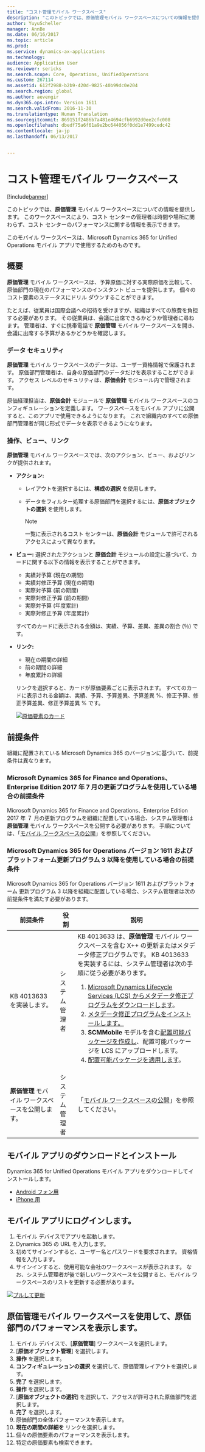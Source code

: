 ```yaml
---
title: "コスト管理モバイル ワークスペース"
description: "このトピックでは、原価管理モバイル ワークスペースについての情報を提供します。 このワークスペースにより、コスト センターの管理者は時間や場所に関わらず、コスト センターのパフォーマンスに関する情報を表示できます。"
author: YuyuScheller
manager: AnnBe
ms.date: 06/16/2017
ms.topic: article
ms.prod: 
ms.service: dynamics-ax-applications
ms.technology: 
audience: Application User
ms.reviewer: sericks
ms.search.scope: Core, Operations, UnifiedOperations
ms.custom: 267114
ms.assetid: 612f2988-b2b9-420d-9825-40b99dc0e204
ms.search.region: global
ms.author: aevengir
ms.dyn365.ops.intro: Version 1611
ms.search.validFrom: 2016-11-30
ms.translationtype: Human Translation
ms.sourcegitcommit: 869151f2486b7a481e4694cfb6992d0ee2cfc008
ms.openlocfilehash: dbedf75a6f61a9e2bc644056f0dd1e7499cedc42
ms.contentlocale: ja-jp
ms.lasthandoff: 06/13/2017


---
```


# <a name="cost-controlling-mobile-workspace"></a>コスト管理モバイル ワークスペース

[!include[banner](../includes/banner.md)]

このトピックでは、**原価管理** モバイル ワークスペースについての情報を提供します。 このワークスペースにより、コスト センターの管理者は時間や場所に関わらず、コスト センターのパフォーマンスに関する情報を表示できます。

このモバイル ワークスペースは、Microsoft Dynamics 365 for Unified Operations モバイル アプリで使用するためのものです。

## <a name="overview"></a>概要
**原価管理** モバイル ワークスペースは、予算原価に対する実際原価を比較して、原価部門の現在のパフォーマンスのインスタント ビューを提供します。 個々のコスト要素のステータスにドリル ダウンすることができます。

たとえば、従業員は国際会議への招待を受けますが、組織はすべての旅費を負担する必要があります。 その従業員は、会議に出席できるかどうか管理者に尋ねます。 管理者は、すぐに携帯電話で **原価管理** モバイル ワークスペースを開き、会議に出席する予算があるかどうかを確認します。

### <a name="data-security"></a>データ セキュリティ
**原価管理** モバイル ワークスペースのデータは、ユーザー資格情報で保護されます。 原価部門管理者は、自身の原価部門のデータだけを表示することができます。 アクセス レベルのセキュリティは、**原価会計** モジュール内で管理されます。

原価経理担当は、**原価会計** モジュールで **原価管理** モバイル ワークスペースのコンフィギュレーションを定義します。 ワークスペースをモバイル アプリに公開すると、このアプリで使用できるようになります。 これで組織内のすべての原価部門管理者が同じ形式でデータを表示できるようになります。

### <a name="actions-views-and-links"></a>操作、ビュー、リンク
**原価管理** モバイル ワークスペースでは、次のアクション、ビュー、およびリンクが提供されます。

-   **アクション:**

    -   レイアウトを選択するには、**構成の選択** を使用します。
    -   データをフィルター処理する原価部門を選択するには、**原価オブジェクトの選択** を使用します。
    
        > [!NOTE]
        > 一覧に表示されるコスト センターは、**原価会計** モジュールで許可されるアクセスによって異なります。

-   **ビュー:** 選択されたアクションと **原価会計** モジュールの設定に基づいて、カードに関する以下の情報を表示することができます。

    -   実績対予算 (現在の期間)
    -   実績対修正予算 (現在の期間)
    -   実際対予算 (前の期間)
    -   実際対修正予算 (前の期間)
    -   実際対予算 (年度累計)
    -   実際対修正予算 (年度累計)

    すべてのカードに表示される金額は、実績、予算、差異、差異の割合 (％) です。

-   **リンク:**

    -   現在の期間の詳細
    -   前の期間の詳細
    -   年度累計の詳細

    リンクを選択すると、カードが原価要素ごとに表示されます。 すべてのカードに表示される金額は、実績、予算、予算差異、予算差異 %、修正予算、修正予算差異、修正予算差異 % です。
    
    [![原価要素のカード](./media/Cost-controlling.png)](./media/Cost-controlling.png)

## <a name="prerequisites"></a>前提条件
組織に配置されている Microsoft Dynamics 365 のバージョンに基づいて、前提条件は異なります。

### <a name="prerequisites-if-you-use-microsoft-dynamics-365-for-finance-and-operations-enterprise-edition-july-2017-update"></a>Microsoft Dynamics 365 for Finance and Operations、Enterprise Edition 2017 年 7 月の更新プログラムを使用している場合の前提条件
Microsoft Dynamics 365 for Finance and Operations、Enterprise Edition 2017 年 ７ 月の更新プログラムを組織に配置している場合、システム管理者は **原価管理** モバイル ワークスペースを公開する必要があります。 手順については、「[モバイル ワークスペースの公開](/dynamics365/unified-operations/dev-itpro/mobile-apps/publish-mobile-workspace)」を参照してください。

### <a name="prerequisites-if-you-use-microsoft-dynamics-365-for-operations-version-1611-with-platform-update-3-or-later"></a>Microsoft Dynamics 365 for Operations バージョン 1611 およびプラットフォーム更新プログラム 3 以降を使用している場合の前提条件
Microsoft Dynamics 365 for Operations バージョン 1611 およびプラットフォーム 更新プログラム 3 以降を組織に配置している場合、システム管理者は次の前提条件を満たす必要があります。

<table>
<thead>
<tr class="header">
<th>前提条件</th>
<th>役割</th>
<th>説明</th>
</tr>
</thead>
<tbody>
<tr class="odd">
<td>KB 4013633 を実装します。</td>
<td>システム管理者</td>

<td>KB 4013633 は、<strong>原価管理</strong> モバイル ワークスペースを含む X++ の更新またはメタデータ修正プログラムです。 KB 4013633 を実装するには、システム管理者は次の手順に従う必要があります。
<ol>
<li><a href="/dynamics365/unified-operations/dev-itpro/migration-upgrade/download-hotfix-lcs">Microsoft Dynamics Lifecycle Services (LCS) からメタデータ修正プログラムをダウンロードします</a>。</li>
<li><a href="/dynamics365/unified-operations/dev-itpro/migration-upgrade/install-metadata-hotfix-package">メタデータ修正プログラムをインストールします。</a></li>
<li><strong>SCMMobile</strong> モデルを含む<a href="/dynamics365/unified-operations/dev-itpro/deployment/create-apply-deployable-package">配置可能パッケージを作成し</a>、配置可能パッケージを LCS にアップロードします。</li>
<li><a href="/dynamics365/unified-operations/dev-itpro/deployment/apply-deployable-package-system">配置可能パッケージを適用します</a>。</li>

</ol></td>
</tr>
<tr class="even">
<td><strong>原価管理</strong> モバイル ワークスペースを公開します。</td>
<td>システム管理者</td>
<td>「<a href="/dynamics365/unified-operations/dev-itpro/mobile-apps/publish-mobile-workspace">モバイル ワークスペースの公開</a>」を参照してください。</td>
</tr>
</tbody>
</table>


## <a name="download-and-install-the-mobile-app"></a>モバイル アプリのダウンロードとインストール
Dynamics 365 for Unified Operations モバイル アプリをダウンロードしてインストールします。

-   [Android フォン用](https://go.microsoft.com/fwlink/?linkid=850662)
-   [iPhone 用](https://go.microsoft.com/fwlink/?linkid=850663)

## <a name="sign-in-to-the-mobile-app"></a>モバイル アプリにログインします。

1.  モバイル デバイスでアプリを起動します。
2.  Dynamics 365 の URL を入力します。
3.  初めてサインインすると、ユーザー名とパスワードを要求されます。 資格情報を入力します。
4.  サインインすると、使用可能な会社のワークスペースが表示されます。 なお、システム管理者が後で新しいワークスペースを公開すると、モバイル ワークスペースのリストを更新する必要があります。

[![プルして更新](./media/pull-to-refresh-list-of-workspaces-183x300.png)](./media/pull-to-refresh-list-of-workspaces.png)

## <a name="view-the-performance-of-your-cost-center-by-using-the-cost-controlling-mobile-workspace"></a>原価管理モバイル ワークスペースを使用して、原価部門のパフォーマンスを表示します。

1.  モバイル デバイスで、[**原価管理**] ワークスペースを選択します。
2.  [**原価オブジェクト管理**] を選択します。
3.  **操作** を選択します。
4.  **コンフィギュレーションの選択** を選択して、原価管理レイアウトを選択します。
5.  **完了** を選択します。
6.  **操作** を選択します。
7.  [**原価オブジェクトの選択**] を選択して、アクセスが許可された原価部門を選択します。
8.  **完了** を選択します。
9.  原価部門の全体パフォーマンスを表示します。
10. **現在の期間の詳細を** リンクを選択します。
11. 個々の原価要素のパフォーマンスを表示します。
12. 特定の原価要素も検索できます。


